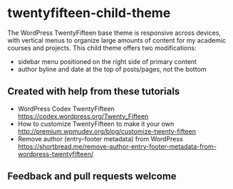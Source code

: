 # twentyfifteen-child-theme
The WordPress TwentyFifteen base theme is responsive across devices, with vertical menus to organize large amounts of content for my academic courses and projects. This child theme offers two modifications:

- sidebar menu positioned on the right side of primary content
- author byline and date at the top of posts/pages, not the bottom

## Created with help from these tutorials

- WordPress Codex TwentyFifteen https://codex.wordpress.org/Twenty_Fifteen
- How to customize TwentyFifteen to make it your own http://premium.wpmudev.org/blog/customize-twenty-fifteen
- Remove author (entry-footer metadata) from WordPress https://shortbread.me/remove-author-entry-footer-metadata-from-wordpress-twentyfifteen/

## Feedback and pull requests welcome
